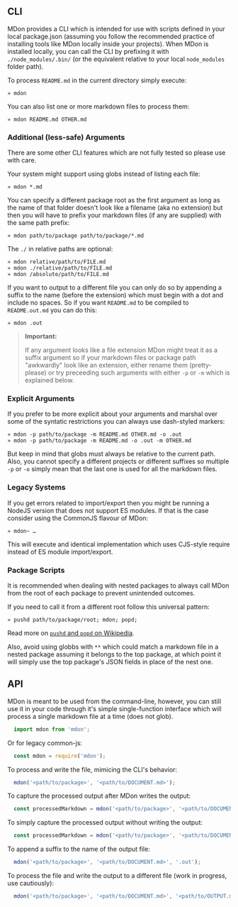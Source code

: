 ## CLI

MDon provides a CLI which is intended for use with scripts defined in your local
package.json (assuming you follow the recommended practice of installing tools
like MDon locally inside your projects). When MDon is installed locally, you
can call the CLI by prefixing it with `./node_modules/.bin/` (or the equivalent
relative to your local `node_modules` folder path).

To process `README.md` in the current directory simply execute:

    » mdon

You can also list one or more markdown files to process them:

    » mdon README.md OTHER.md

### Additional (less-safe) Arguments

There are some other CLI features which are not fully tested so please use with
care.

Your system might support using globs instead of listing each file:

    » mdon *.md

You can specify a different package root as the first argument as long as the
name of that folder doesn't look like a filename (aka no extension) but then
you will have to prefix your markdown files (if any are supplied) with the same
path prefix:

    » mdon path/to/package path/to/package/*.md

The `./` in relative paths are optional:

    » mdon relative/path/to/FILE.md
    » mdon ./relative/path/to/FILE.md
    » mdon /absolute/path/to/FILE.md

If you want to output to a different file you can only do so by appending a
suffix to the name (before the extension) which must begin with a dot and
include no spaces. So if you want `README.md` to be compiled to `README.out.md`
you can do this:

    » mdon .out

> **Important:**
>
> If any argument looks like a file extension MDon might treat it as a suffix
argument so if your markdown files or package path "awkwardly" look like an
extension, either rename them (pretty-please) or try preceeding such arguments
with either `-p` or `-m` which is explained below.

### Explicit Arguments

If you prefer to be more explicit about your arguments and marshal over some of
the syntatic restrictions you can always use dash-styled markers:

    » mdon -p path/to/package -m README.md OTHER.md -o .out
    » mdon -p path/to/package -m README.md -o .out -m OTHER.md

But keep in mind that globs must always be relative to the current path. Also,
you cannot specify a different projects or different suffixes so multiple `-p`
or `-o` simply mean that the last one is used for all the markdown files.

### Legacy Systems

If you get errors related to import/export then you might be running a NodeJS
version that does not support ES modules. If that is the case consider using
the CommonJS flavour of MDon:

    » mdon~ …

This will execute and identical implementation which uses CJS-style require
instead of ES module import/export.

### Package Scripts

It is recommended when dealing with nested packages to always call MDon from the
root of each package to prevent unintended outcomes.

If you need to call it from a different root follow this universal pattern:

    » pushd path/to/package/root; mdon; popd;

Read more on [`pushd` and `popd` on Wikipedia](https://en.wikipedia.org/wiki/Pushd_and_popd).

Also, avoid using globbs with `**` which could match a markdown file in a nested
package assuming it belongs to the top package, at which point it will simply
use the top package's JSON fields in place of the nest one.

## API

MDon is meant to be used from the command-line, however, you can still use it
in your code through it's simple single-function interface which will process
a single markdown file at a time (does not glob).

```js
  import mdon from 'mdon';
```

Or for legacy common-js:

```js
  const mdon = require('mdon');
```

To process and write the file, mimicing the CLI's behavior:

```js
  mdon('<path/to/package>', '<path/to/DOCUMENT.md>');
```

To capture the processed output after MDon writes the output:

```js
  const processedMarkdown = mdon('<path/to/package>', '<path/to/DOCUMENT.md>');
```

To simply capture the processed output without writing the output:

```js
  const processedMarkdown = mdon('<path/to/package>', '<path/to/DOCUMENT.md>', false);
```

To append a suffix to the name of the output file:

```js
  mdon('<path/to/package>', '<path/to/DOCUMENT.md>', '.out');
```

To process the file and write the output to a different file (work in progress, use cautiously):

```js
  mdon('<path/to/package>', '<path/to/DOCUMENT.md>', '<path/to/OUTPUT.md>');
```

